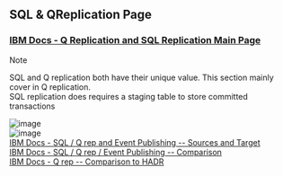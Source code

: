 ## SQL & QReplication Page
### [IBM Docs - Q Replication and SQL Replication Main Page](https://www.ibm.com/docs/en/idr/11.4.0?topic=q-replication-sql-replication)  
> [!Note]
> SQL and Q replication both have their unique value. This section mainly cover in Q replication.  
> SQL replication does requires a staging table to store committed transactions

![image](https://github.com/user-attachments/assets/4eb24e55-0d6c-4e17-9c9e-36308c0a7a16)  
![image](https://github.com/user-attachments/assets/89fe0317-f24f-4e89-b2fe-eb10d36d632a)  
[IBM Docs - SQL / Q rep and Event Publishing -- Sources and Target](https://www.ibm.com/docs/en/idr/11.4.0?topic=overviews-supported-sources-targets)  
[IBM Docs - SQL / Q rep / Event Publishing -- Comparison](https://www.ibm.com/docs/en/idr/11.4.0?topic=overviews-comparison-q-replication-sql-replication-event-publishing)  
[IBM Docs - Q rep -- Comparison to HADR](https://www.ibm.com/docs/en/idr/11.4.0?topic=po-comparison-q-replication-high-availability-disaster-recovery-hadr)  
